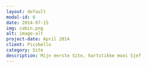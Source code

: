 ```yaml
---
layout: default
modal-id: 6
date: 2014-07-15
img: cabin.png
alt: image-alt
project-date: April 2014
client: Picobello
category: Site
description: Mijn eerste Site, hartstikke mooi Sjef
---
```

